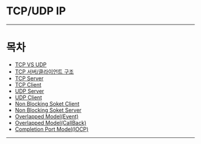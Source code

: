 # TCP/UDP IP

* * *
# 목차
* [TCP VS UDP](https://github.com/sunkiyu/TCP-UDP-IP/blob/main/TCP%20vs%20UDP/README.md)
* [TCP 서버/클라이언트 구조](https://github.com/sunkiyu/TCP-UDP-IP/blob/main/TCP%20%EC%84%9C%EB%B2%84%20%ED%81%B4%EB%9D%BC%EC%9D%B4%EC%96%B8%ED%8A%B8%20%EA%B5%AC%EC%A1%B0/README.md)
* [TCP Server](https://github.com/sunkiyu/TCP-UDP-IP/blob/main/TCP-Server/Server.cpp)
* [TCP Client](https://github.com/sunkiyu/TCP-UDP-IP/blob/main/TCP-Client/Client.cpp)
* [UDP Server](https://github.com/sunkiyu/TCP-UDP-IP/blob/main/UDP-Server/Server.cpp)
* [UDP Client](https://github.com/sunkiyu/TCP-UDP-IP/blob/main/UDP-Client/Client.cpp)
* [Non Blocking Soket Client](https://github.com/sunkiyu/TCP-UDP-IP/blob/main/Non%20Blocking%20Socket/Client.cpp)
* [Non Blocking Soket Server](https://github.com/sunkiyu/TCP-UDP-IP/blob/main/Non%20Blocking%20Socket/Server.cpp)
* [Overlapped Model(Event)](https://github.com/sunkiyu/TCP-UDP-IP/tree/main/Overlapped%20Model(Event))
* [Overlapped Model(CallBack)](https://github.com/sunkiyu/TCP-UDP-IP/tree/main/Overlapped%20Model(CallBack))
* [Completion Port Model(IOCP)](https://github.com/sunkiyu/TCP-UDP-IP/tree/main/Overlapped%20Model(CallBack))
* * *
